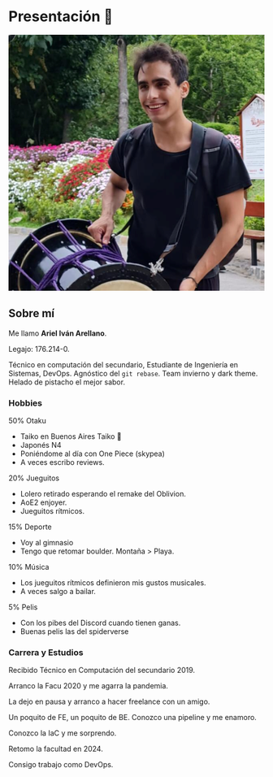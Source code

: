 # Presentación :handshake:

![foto personal](./assets/foto_presentacion.png)

## Sobre mí
Me llamo **Ariel Iván Arellano**.

Legajo: 176.214-0.

Técnico en computación del secundario, Estudiante de Ingeniería en Sistemas, DevOps. Agnóstico del `git rebase`. Team invierno y dark theme. Helado de pistacho el mejor sabor.

### Hobbies 
50% Otaku
- Taiko en Buenos Aires Taiko :drum:
- Japonés N4  
- Poniéndome al día con One Piece (skypea)
- A veces escribo reviews.

20% Jueguitos
- Lolero retirado esperando el remake del Oblivion.
- AoE2 enjoyer.
- Jueguitos rítmicos.

15% Deporte
- Voy al gimnasio
- Tengo que retomar boulder. Montaña > Playa.

10% Música
- Los jueguitos rítmicos definieron mis gustos musicales.
- A veces salgo a bailar.

5% Pelis
- Con los pibes del Discord cuando tienen ganas. 
- Buenas pelis las del spiderverse

### Carrera y Estudios
Recibido Técnico en Computación del secundario 2019.

Arranco la Facu 2020 y me agarra la pandemia.

La dejo en pausa y arranco a hacer freelance con un amigo.

Un poquito de FE, un poquito de BE. Conozco una pipeline y me enamoro.

Conozco la IaC y me sorprendo.

Retomo la facultad en 2024.

Consigo trabajo como DevOps.

